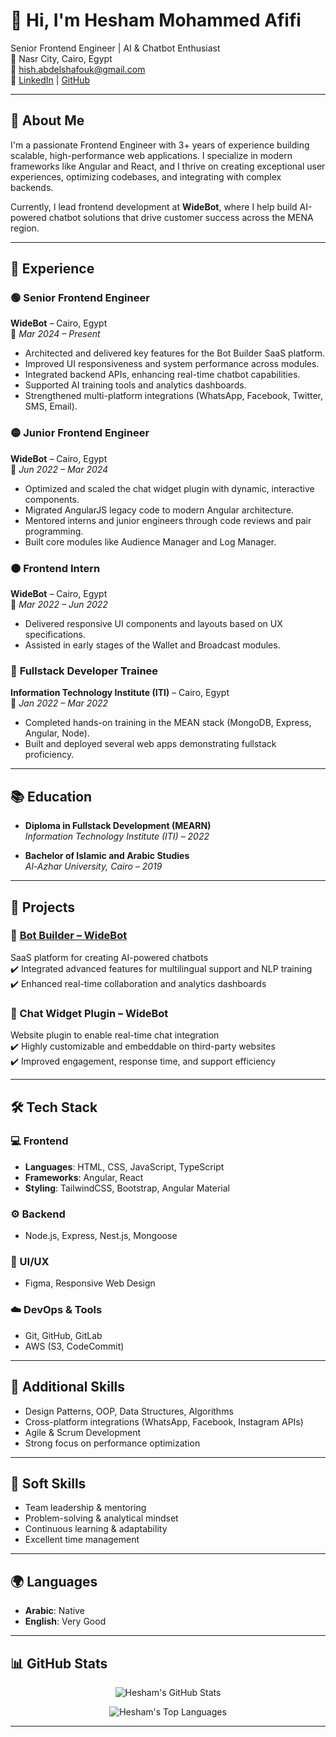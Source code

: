 # 👋 Hi, I'm Hesham Mohammed Afifi

Senior Frontend Engineer | AI & Chatbot Enthusiast  
📍 Nasr City, Cairo, Egypt  
📧 [hish.abdelshafouk@gmail.com](mailto:hish.abdelshafouk@gmail.com)  
🔗 [LinkedIn](https://linkedin.com/in/hisham-abd-elshafouk) | [GitHub](https://github.com/hisham-mhammed-afifi)

---

## 🚀 About Me

I'm a passionate Frontend Engineer with 3+ years of experience building scalable, high-performance web applications. I specialize in modern frameworks like Angular and React, and I thrive on creating exceptional user experiences, optimizing codebases, and integrating with complex backends.

Currently, I lead frontend development at **WideBot**, where I help build AI-powered chatbot solutions that drive customer success across the MENA region.

---

## 💼 Experience

### 🟢 **Senior Frontend Engineer**

**WideBot** – Cairo, Egypt  
📅 _Mar 2024 – Present_

- Architected and delivered key features for the Bot Builder SaaS platform.
- Improved UI responsiveness and system performance across modules.
- Integrated backend APIs, enhancing real-time chatbot capabilities.
- Supported AI training tools and analytics dashboards.
- Strengthened multi-platform integrations (WhatsApp, Facebook, Twitter, SMS, Email).

### 🟡 **Junior Frontend Engineer**

**WideBot** – Cairo, Egypt  
📅 _Jun 2022 – Mar 2024_

- Optimized and scaled the chat widget plugin with dynamic, interactive components.
- Migrated AngularJS legacy code to modern Angular architecture.
- Mentored interns and junior engineers through code reviews and pair programming.
- Built core modules like Audience Manager and Log Manager.

### 🟠 **Frontend Intern**

**WideBot** – Cairo, Egypt  
📅 _Mar 2022 – Jun 2022_

- Delivered responsive UI components and layouts based on UX specifications.
- Assisted in early stages of the Wallet and Broadcast modules.

### 🧪 **Fullstack Developer Trainee**

**Information Technology Institute (ITI)** – Cairo, Egypt  
📅 _Jan 2022 – Mar 2022_

- Completed hands-on training in the MEAN stack (MongoDB, Express, Angular, Node).
- Built and deployed several web apps demonstrating fullstack proficiency.

---

## 📚 Education

- **Diploma in Fullstack Development (MEARN)**  
  _Information Technology Institute (ITI) – 2022_

- **Bachelor of Islamic and Arabic Studies**  
  _Al-Azhar University, Cairo – 2019_

---

## 🧩 Projects

### 🧠 [Bot Builder – WideBot](https://widebot.io/)

SaaS platform for creating AI-powered chatbots  
✔️ Integrated advanced features for multilingual support and NLP training  
✔️ Enhanced real-time collaboration and analytics dashboards

### 💬 Chat Widget Plugin – WideBot

Website plugin to enable real-time chat integration  
✔️ Highly customizable and embeddable on third-party websites  
✔️ Improved engagement, response time, and support efficiency

---

## 🛠 Tech Stack

### 💻 Frontend

- **Languages**: HTML, CSS, JavaScript, TypeScript
- **Frameworks**: Angular, React
- **Styling**: TailwindCSS, Bootstrap, Angular Material

### ⚙️ Backend

- Node.js, Express, Nest.js, Mongoose

### 🎨 UI/UX

- Figma, Responsive Web Design

### ☁️ DevOps & Tools

- Git, GitHub, GitLab
- AWS (S3, CodeCommit)

---

## 🧠 Additional Skills

- Design Patterns, OOP, Data Structures, Algorithms
- Cross-platform integrations (WhatsApp, Facebook, Instagram APIs)
- Agile & Scrum Development
- Strong focus on performance optimization

---

## 🤝 Soft Skills

- Team leadership & mentoring
- Problem-solving & analytical mindset
- Continuous learning & adaptability
- Excellent time management

---

## 🌍 Languages

- **Arabic**: Native
- **English**: Very Good

---

## 📊 GitHub Stats

<p align="center">
  <img src="https://github-readme-stats.vercel.app/api?username=hisham-mhammed-afifi&show_icons=true&theme=radical" alt="Hesham's GitHub Stats" />
</p>

<p align="center">
  <img src="https://github-readme-stats.vercel.app/api/top-langs/?username=hisham-mhammed-afifi&layout=compact&theme=radical" alt="Hesham's Top Languages" />
</p>

---
